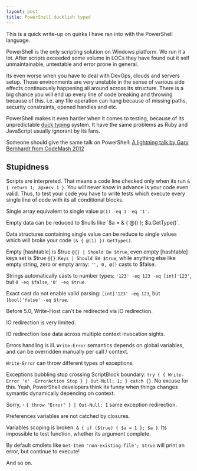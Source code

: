 ```yaml
---
layout: post
title: PowerShell ducklish typed
---
```


This is a quick write-up on quirks I have ran into with the PowerShell 
language. 

PowerShell is the only scripting solution on Windows platform. We run it a lot.
After scripts exceeded some volume in LOCs they have found out it self 
unmaintainable, untestable and error prone in general. 

Its even worse when you have to deal with DevOps, clouds and servers setup. 
Those environments are very unstable in the sense of various side effects
continuously happening all around across its structure. There is a big chance
you will end up every line of code breaking and throwing because of this. i.e.
any file operation can hang because of missing paths, security constraints,
opened handles and etc.

PowerShell makes it even harder when it comes to testing, because of its
unpredictable [duck typing](https://en.wikipedia.org/wiki/Duck_typing) system.
It have the same problems as Ruby and JavaScript usually ignorant by its fans.

Someone should give the same talk on PowerShell: 
[A lightning talk by Gary Bernhardt from CodeMash 2012](https://www.destroyallsoftware.com/talks/wat)

Stupidness
----------

Scripts are interpreted. That means a code line checked only when its run
`& { return 1; z@x#cv.1 }`. You will never know in advance is your code
even valid. Thus, to test your code you have to write tests which execute
every single line of code with its all conditional blocks.

Single array equivalent to single value `@(1) -eq 1 -eq '1'`.

Empty data can be reduced to $nulls like `$a = & { @() }; $a.GetType()`.

Data structures containing single value can be reduce to single values which
will broke your code `(& { @(1) }).GetType()`.

Empty [hashtable] is $true `@{} | Should Be $true`, even empty [hashtable] keys
set is $true `@{}.Keys | Should Be $true`, while anything else like empty 
string, zero or empty array: `'', 0, @()` casts to $false.

Strings automatically casts to number types: `'123' -eq 123 -eq [int]'123'`,
but `0 -eq $false`, `'0' -eq $true`.

Exact cast do not enable valid parsing: `[int]'123' -eq 123`, but
`[bool]'false' -eq $true`.

Before 5.0, Write-Host can't be redirected via IO redirection.

IO redirection is very limited.

IO redirection lose data across multiple context invocation sights.

Errors handling is ill. `Write-Error` semantics depends on global variables,
and can be overridden manually per call / context.

`Write-Error` can throw different types of exceptions.

Exceptions bubbling stop crossing ScriptBlock boundary:
`try { { Write-Error 'x' -ErrorAction Stop } | Out-Null; 1; } catch {}`. No
excuse for this. Yeah, PowerShell developers think its funny when things
changes symantic dynamically depending on context.

Sorry, - `{ throw "Error" } | Out-Null; 1` same exception redirection.

Preferences variables are not catched by closures.

Variables scoping is broken: `& { if ($true) { $a = 1 }; $a }`. Its
impossible to test function, whether its argument complete.

By default cmdlets like `Get-Item 'non-existing-file'; $true` will print
an error, but continue to execute!

And so on.
